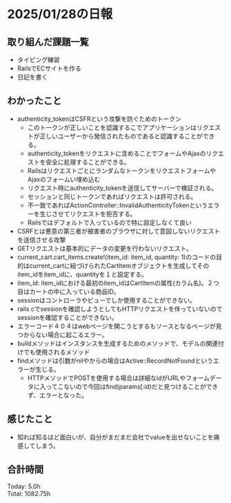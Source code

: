 # 2025/01/28の日報
## 取り組んだ課題一覧
* タイピング練習
*  RailsでECサイトを作る
*  日記を書く
## わかったこと
* authenticity_tokenはCSFRという攻撃を防ぐためのトークン
  *  このトークンが正しいことを認識するこでアプリケーションはリクエストが正しいユーザーから発信されたものであると認識することができる。
  *  authenticity_tokenをリクエストに含めることでフォームやAjaxのリクエストを安全に処理することができる。
  *  RailsはリクエストごとにランダムなトークンをリクエストフォームやAjaxのフォームい埋め込む
  *  リクエスト時にauthenticity_tokenを送信してサーバーで検証される。
  *  セッションと同じトークンであればリクエストは許可される。
  *  不一致であればActionController::InvalidAuthenticityTokenというエラーを生じさせてリクエストを拒否する。
  *  Railsではデフォルトで入っているので特に設定しなくて良い
*  CSRFとは悪意の第三者が被害者のブラウザに対して意図しないリクエストを送信させる攻撃
*  GETリクエストは基本的にデータの変更を行わないリクエスト。
*   current_cart.cart_items.create!(item_id: item_id, quantity: 1)のコードの目的はcurrent_cartに紐づけられたCartItemオブジェクトを生成してそのitem_idをitem_idに、quantityを１と設定する。
  * item_id: item_idにおける最初のitem_idはCartItemの属性(カラム名)。２つ目はカートの中に入っている商品ID。
*  sessionはコントローラやビューでしか使用することができない。
  *  rails cでsessionを確認しようとしてもHTTPリクエストを伴っていないのでsessionを確認することができない。
* エラーコード４０４はwebページを開こうとするもソースとなるページが見つからない場合に起こるエラー。
* buildメソッドはインスタンスを生成するためのメソッドで、モデルの関連付けでも使用されるメソッド
* findメソッドは引数がnilやからの場合はActive::RecordNotFoundというエラーが生じる。
  * HTTPメソッドでPOSTを使用する場合は詳細なidがURLやフォームデータに入ってこないので今回はfind(params[:id)だと見つけることができず、エラーとなった。      
## 感じたこと
* 知れば知るほど面白いが、自分がまだまだ会社でvalueを出せないことを痛感してしまう。
## 合計時間 
Today: 5.0h<br>
Total: 1082.75h
